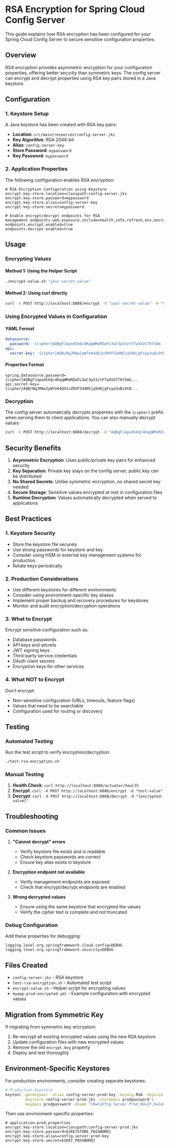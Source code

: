 # RSA Encryption for Spring Cloud Config Server

This guide explains how RSA encryption has been configured for your Spring Cloud Config Server to secure sensitive configuration properties.

## Overview

RSA encryption provides asymmetric encryption for your configuration properties, offering better security than symmetric keys. The config server can encrypt and decrypt properties using RSA key pairs stored in a Java keystore.

## Configuration

### 1. Keystore Setup

A Java keystore has been created with RSA key pairs:
- **Location**: `src/main/resources/config-server.jks`
- **Key Algorithm**: RSA 2048-bit
- **Alias**: `config-server-key`
- **Store Password**: `mypassword`
- **Key Password**: `mypassword`

### 2. Application Properties

The following configuration enables RSA encryption:

```properties
# RSA Encryption Configuration using Keystore
encrypt.key-store.location=classpath:config-server.jks
encrypt.key-store.password=mypassword
encrypt.key-store.alias=config-server-key
encrypt.key-store.secret=mypassword

# Enable encrypt/decrypt endpoints for RSA
management.endpoints.web.exposure.include=health,info,refresh,env,encrypt,decrypt
endpoints.encrypt.enabled=true
endpoints.decrypt.enabled=true
```

## Usage

### Encrypting Values

#### Method 1: Using the Helper Script
```bash
./encrypt-value.sh "your-secret-value"
```

#### Method 2: Using curl directly
```bash
curl -X POST http://localhost:8888/encrypt -d "your-secret-value" -H "Content-Type: text/plain"
```

### Using Encrypted Values in Configuration

#### YAML Format
```yaml
datasource:
  password: '{cipher}AQBgFJapodSkQc4KqqWMaMZwFLdaC3pS3ztFTwXX2CT6tSmb...'
api:
  secret-key: '{cipher}AQB/NqJMAw2yW7e64dX1cd9VF544N5jqSH6jgFxyw3uBiOtB...'
```

#### Properties Format
```properties
spring.datasource.password={cipher}AQBgFJapodSkQc4KqqWMaMZwFLdaC3pS3ztFTwXX2CT6tSmb...
api.secret-key={cipher}AQB/NqJMAw2yW7e64dX1cd9VF544N5jqSH6jgFxyw3uBiOtB...
```

### Decryption

The config server automatically decrypts properties with the `{cipher}` prefix when serving them to client applications. You can also manually decrypt values:

```bash
curl -X POST http://localhost:8888/decrypt -d "AQBgFJapodSkQc4KqqWMaMZwFLdaC3pS3ztFTwXX2CT6tSmb..." -H "Content-Type: text/plain"
```

## Security Benefits

1. **Asymmetric Encryption**: Uses public/private key pairs for enhanced security
2. **Key Separation**: Private key stays on the config server, public key can be distributed
3. **No Shared Secrets**: Unlike symmetric encryption, no shared secret key needed
4. **Secure Storage**: Sensitive values encrypted at rest in configuration files
5. **Runtime Decryption**: Values automatically decrypted when served to applications

## Best Practices

### 1. Keystore Security
- Store the keystore file securely
- Use strong passwords for keystore and key
- Consider using HSM or external key management systems for production
- Rotate keys periodically

### 2. Production Considerations
- Use different keystores for different environments
- Consider using environment-specific key aliases
- Implement proper backup and recovery procedures for keystores
- Monitor and audit encryption/decryption operations

### 3. What to Encrypt
Encrypt sensitive configuration such as:
- Database passwords
- API keys and secrets
- JWT signing keys
- Third-party service credentials
- OAuth client secrets
- Encryption keys for other services

### 4. What NOT to Encrypt
Don't encrypt:
- Non-sensitive configuration (URLs, timeouts, feature flags)
- Values that need to be searchable
- Configuration used for routing or discovery

## Testing

### Automated Testing
Run the test script to verify encryption/decryption:
```bash
./test-rsa-encryption.sh
```

### Manual Testing
1. **Health Check**: `curl http://localhost:8888/actuator/health`
2. **Encrypt**: `curl -X POST http://localhost:8888/encrypt -d "test-value"`
3. **Decrypt**: `curl -X POST http://localhost:8888/decrypt -d "[encrypted-value]"`

## Troubleshooting

### Common Issues

1. **"Cannot decrypt" errors**
   - Verify keystore file exists and is readable
   - Check keystore passwords are correct
   - Ensure key alias exists in keystore

2. **Encryption endpoint not available**
   - Verify management endpoints are exposed
   - Check that encrypt/decrypt endpoints are enabled

3. **Wrong decrypted values**
   - Ensure using the same keystore that encrypted the values
   - Verify the cipher text is complete and not truncated

### Debug Configuration
Add these properties for debugging:
```properties
logging.level.org.springframework.cloud.config=DEBUG
logging.level.org.springframework.security=DEBUG
```

## Files Created

- `config-server.jks` - RSA keystore
- `test-rsa-encryption.sh` - Automated test script
- `encrypt-value.sh` - Helper script for encrypting values
- `myapp-prod-encrypted.yml` - Example configuration with encrypted values

## Migration from Symmetric Key

If migrating from symmetric key encryption:
1. Re-encrypt all existing encrypted values using the new RSA keystore
2. Update configuration files with new encrypted values
3. Remove the old `encrypt.key` property
4. Deploy and test thoroughly

## Environment-Specific Keystores

For production environments, consider creating separate keystores:

```bash
# Production keystore
keytool -genkeypair -alias config-server-prod-key -keyalg RSA -keysize 4096 \
        -keystore config-server-prod.jks -storepass prodpassword \
        -keypass prodpassword -dname "CN=Config Server Prod,OU=IT,O=Company,L=City,S=State,C=US"
```

Then use environment-specific properties:
```properties
# application-prod.properties
encrypt.key-store.location=classpath:config-server-prod.jks
encrypt.key-store.password=${KEYSTORE_PASSWORD}
encrypt.key-store.alias=config-server-prod-key
encrypt.key-store.secret=${KEY_PASSWORD}
```
